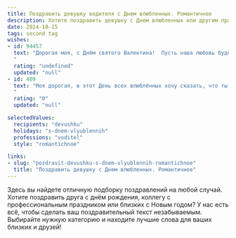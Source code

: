 ```yaml
---
title: Поздравить девушку водителя с Днем влюбленных. Романтичное
description: Хотите поздравить девушку с Днем влюбленных или другим праздником? Наш ИИ создаст незабываемое поздравление, а вы обязательно выделитесь среди других.  
date: 2024-10-15
tags: second tag
wishes:
- id: 94457
  text: "Дорогая моя, с Днём святого Валентина!  Пусть наша любовь будет такой же крепкой и надёжной, как лучшие дороги, по которым ты так уверенно ведёшь свою машину.  Ты – мой лучший водитель, ведущий меня к счастью и любви.  Целую тебя нежно и желаю тебе самого волшебного дня!
  "
  rating: "undefined"
  updated: "null"
- id: 409
  text: "Моя дорогая, в этот День всех влюблённых хочу сказать, что ты управляешь не только автомобилем, но и моим сердцем. Куда бы ни вела твоя дорога, я всегда буду рядом, чтобы разделить с тобой и радость ровных трасс, и острые ощущения крутых поворотов. С праздником, моя любовь!
  "
  rating: "0"
  updated: "null"

selectedValues:
  recipients: "devushku"
  holidays: "s-dnem-vlyublennih"
  professions: "voditel"
  style: "romantichnoe"

links:
- slug: "pozdravit-devushku-s-dnem-vlyublennih-romantichnoe"
  title: "Поздравить девушку с Днем влюбленных. Романтичное"
---
```


Здесь вы найдете отличную подборку поздравлений на любой случай. 
Хотите поздравить друга с днём рождения, коллегу с профессиональным праздником или близких с Новым годом? У нас есть всё, чтобы сделать ваш поздравительный текст незабываемым. Выбирайте нужную категорию и находите лучшие слова для ваших близких и друзей!
